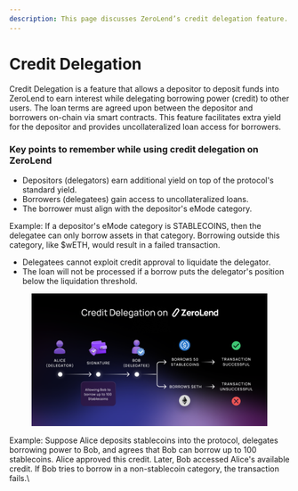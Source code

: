 ```yaml
---
description: This page discusses ZeroLend’s credit delegation feature.
---
```


# Credit Delegation

Credit Delegation is a feature that allows a depositor to deposit funds into ZeroLend to earn interest while delegating borrowing power (credit) to other users. The loan terms are agreed upon between the depositor and borrowers on-chain via smart contracts. This feature facilitates extra yield for the depositor and provides uncollateralized loan access for borrowers.

### Key points to remember while using credit delegation on ZeroLend&#x20;

* Depositors (delegators) earn additional yield on top of the protocol's standard yield.
* Borrowers (delegatees) gain access to uncollateralized loans.
* The borrower must align with the depositor's eMode category.&#x20;

Example: If a depositor's eMode category is STABLECOINS, then the delegatee can only borrow assets in that category. Borrowing outside this category, like $wETH, would result in a failed transaction.&#x20;

* Delegatees cannot exploit credit approval to liquidate the delegator.
* The loan will not be processed if a borrow puts the delegator's position below the liquidation threshold.&#x20;

<figure><img src="../../.gitbook/assets/ZL Doc - Credit Delegation.png" alt=""><figcaption></figcaption></figure>

Example: Suppose Alice deposits stablecoins into the protocol, delegates borrowing power to Bob, and agrees that Bob can borrow up to 100 stablecoins. Alice approved this credit. Later, Bob accessed Alice's available credit. If Bob tries to borrow in a non-stablecoin category, the transaction fails.\
